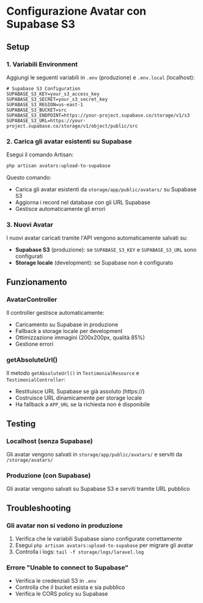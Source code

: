 # Configurazione Avatar con Supabase S3

## Setup

### 1. Variabili Environment

Aggiungi le seguenti variabili in `.env` (produzione) e `.env.local` (localhost):

```env
# Supabase S3 Configuration
SUPABASE_S3_KEY=your_s3_access_key
SUPABASE_S3_SECRET=your_s3_secret_key
SUPABASE_S3_REGION=us-east-1
SUPABASE_S3_BUCKET=src
SUPABASE_S3_ENDPOINT=https://your-project.supabase.co/storage/v1/s3
SUPABASE_S3_URL=https://your-project.supabase.co/storage/v1/object/public/src
```

### 2. Carica gli avatar esistenti su Supabase

Esegui il comando Artisan:

```bash
php artisan avatars:upload-to-supabase
```

Questo comando:
- Carica gli avatar esistenti da `storage/app/public/avatars/` su Supabase S3
- Aggiorna i record nel database con gli URL Supabase
- Gestisce automaticamente gli errori

### 3. Nuovi Avatar

I nuovi avatar caricati tramite l'API vengono automaticamente salvati su:
- **Supabase S3** (produzione): se `SUPABASE_S3_KEY` e `SUPABASE_S3_URL` sono configurati
- **Storage locale** (development): se Supabase non è configurato

## Funzionamento

### AvatarController

Il controller gestisce automaticamente:
- Caricamento su Supabase in produzione
- Fallback a storage locale per development
- Ottimizzazione immagini (200x200px, qualità 85%)
- Gestione errori

### getAbsoluteUrl()

Il metodo `getAbsoluteUrl()` in `TestimonialResource` e `TestimonialController`:
- Restituisce URL Supabase se già assoluto (https://)
- Costruisce URL dinamicamente per storage locale
- Ha fallback a `APP_URL` se la richiesta non è disponibile

## Testing

### Localhost (senza Supabase)
Gli avatar vengono salvati in `storage/app/public/avatars/` e serviti da `/storage/avatars/`

### Produzione (con Supabase)
Gli avatar vengono salvati su Supabase S3 e serviti tramite URL pubblico

## Troubleshooting

### Gli avatar non si vedono in produzione
1. Verifica che le variabili Supabase siano configurate correttamente
2. Esegui `php artisan avatars:upload-to-supabase` per migrare gli avatar
3. Controlla i logs: `tail -f storage/logs/laravel.log`

### Errore "Unable to connect to Supabase"
- Verifica le credenziali S3 in `.env`
- Controlla che il bucket esista e sia pubblico
- Verifica le CORS policy su Supabase

